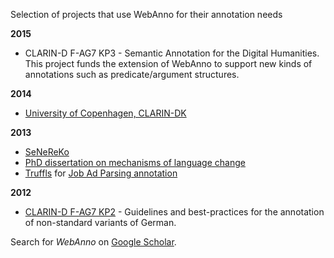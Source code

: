 Selection of projects that use WebAnno for their annotation needs

**2015**
  * CLARIN-D F-AG7 KP3 - Semantic Annotation for the Digital Humanities. This project funds the extension of WebAnno to support new kinds of annotations such as predicate/argument structures.

**2014**
  * [University of Copenhagen, CLARIN-DK](http://dsl.dk/)

**2013**
  * [SeNeReKo](http://www.ceres.rub.de/en/project/forschungsprojekte/senereko-en/)
  * [PhD dissertation on mechanisms of language change](http://www.linguistics.rub.de/~krasselt/research.html)
  * [Truffls](https://www.truffls.de/) for [Job Ad Parsing annotation](https://www.lt.informatik.tu-darmstadt.de/fileadmin/user_upload/Group_LangTech/student_theses/FINAL_Kroenke-JAPAQP-2013.pdf)

**2012**
  * [CLARIN-D F-AG7 KP2](http://de.clarin.eu/de/fachspezifische-arbeitsgruppen/f-ag-7-computerlinguistik/kurationsprojekt-2.html) - Guidelines and best-practices for the annotation of non-standard variants of German.

Search for _WebAnno_ on [Google Scholar](http://scholar.google.de/scholar?q=%22WebAnno%22).